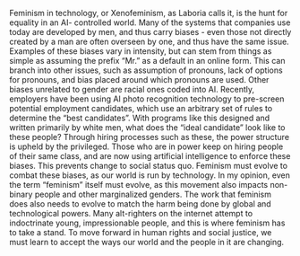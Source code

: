Feminism in technology, or Xenofeminism, as Laboria calls it, is the hunt for equality in an AI- controlled world. Many of the systems that companies use today are developed by men, and thus carry biases - even those not directly created by a man are often overseen by one, and thus have the same issue. Examples of these biases vary in intensity, but can stem from things as simple as assuming the prefix “Mr.” as a default in an online form. This can branch into other issues, such as assumption of pronouns, lack of options for pronouns, and bias placed around which pronouns are used.
  Other biases unrelated to gender are racial ones coded into AI. Recently, employers have been using AI photo recognition technology to pre-screen potential employment candidates, which use an arbitrary set of rules to determine the “best candidates”. With programs like this designed and written primarily by white men, what does the “ideal candidate” look like to these people? Through hiring processes such as these, the power structure is upheld by the privileged. Those who are in power keep on hiring people of their same class, and are now using artificial intelligence to enforce these biases. This prevents change to social status quo. 
 Feminism must evolve to combat these biases, as our world is run by technology. In my opinion, even the term “feminism” itself must evolve, as this movement also impacts non-binary people and other marginalized genders. The work that feminism does also needs to evolve to match the harm being done by global and technological powers. 
Many alt-righters on the internet attempt to indoctrinate young, impressionable people, and this is where feminism has to take a stand. To move forward in human rights and social justice, we must learn to accept the ways our world and the people in it are changing. 


